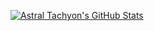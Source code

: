 [![Astral Tachyon's GitHub Stats](https://github-readme-stats.vercel.app/api?username=astral-tachyon)](https://github.com/astral-tachyon/github-readme-stats)
